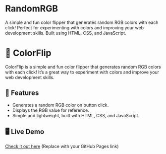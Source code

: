 # RandomRGB
A simple and fun color flipper that generates random RGB colors with each click! Perfect for experimenting with colors and improving your web development skills. Built using HTML, CSS, and JavaScript.


# 🎨 ColorFlip

ColorFlip is a simple and fun color flipper that generates random RGB colors with each click! It’s a great way to experiment with colors and improve your web development skills.

## 🚀 Features
- Generates a random RGB color on button click.
- Displays the RGB value for reference.
- Simple and lightweight, built with HTML, CSS, and JavaScript.

## 🖥️ Live Demo
[Check it out here](your-live-demo-link) (Replace with your GitHub Pages link)





